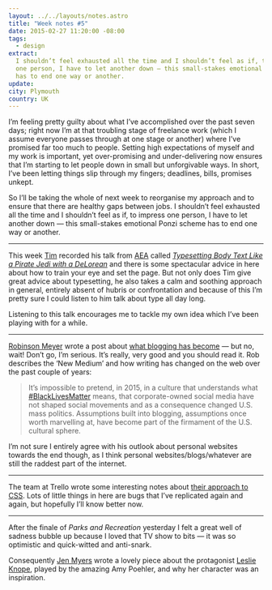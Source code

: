 ```yaml
---
layout: ../../layouts/notes.astro
title: "Week notes #5"
date: 2015-02-27 11:20:00 -08:00
tags:
  - design
extract:
  I shouldn’t feel exhausted all the time and I shouldn’t feel as if, to impress
  one person, I have to let another down — this small-stakes emotional Ponzi scheme
  has to end one way or another.
update:
city: Plymouth
country: UK
---
```


I’m feeling pretty guilty about what I’ve accomplished over the past seven days; right now I’m at that troubling stage of freelance work (which I assume everyone passes through at one stage or another) where I’ve promised far too much to people. Setting high expectations of myself and my work is important, yet over-promising and under-delivering now ensures that I’m starting to let people down in small but unforgivable ways. In short, I’ve been letting things slip through my fingers; deadlines, bills, promises unkept.

So I’ll be taking the whole of next week to reorganise my approach and to ensure that there are healthy gaps between jobs. I shouldn’t feel exhausted all the time and I shouldn’t feel as if, to impress one person, I have to let another down — this small-stakes emotional Ponzi scheme has to end one way or another.

---

This week [Tim](http://twitter.com/timbrown) recorded his talk from [AEA](http://aneventapart.com/) called [_Typesetting Body Text Like a Pirate Jedi with a DeLorean_](https://vimeo.com/ondemand/bodytext) and there is some spectacular advice in here about how to train your eye and set the page. But not only does Tim give great advice about typesetting, he also takes a calm and soothing approach in general, entirely absent of hubris or confrontation and because of this I’m pretty sure I could listen to him talk about type all day long.

Listening to this talk encourages me to tackle my own idea which I’ve been playing with for a while.

---

[Robinson Meyer](http://twitter.com/yayitsrob) wrote a post about [what blogging has become](http://www.theatlantic.com/technology/archive/2015/02/what-blogging-has-become/386201/) — but no, wait! Don’t go, I’m serious. It’s really, very good and you should read it. Rob describes the ‘New Medium’ and how writing has changed on the web over the past couple of years:

> It’s impossible to pretend, in 2015, in a culture that understands what [#BlackLivesMatter](https://stories.californiasunday.com/2015-03-01/black-lives-matter/) means, that corporate-owned social media have not shaped social movements and as a consequence changed U.S. mass politics. Assumptions built into blogging, assumptions once worth marvelling at, have become part of the firmament of the U.S. cultural sphere.

I’m not sure I entirely agree with his outlook about personal websites towards the end though, as I think personal websites/blogs/whatever are still the raddest part of the internet.

---

The team at Trello wrote some interesting notes about [their approach to CSS](https://gist.github.com/bobbygrace/9e961e8982f42eb91b80). Lots of little things in here are bugs that I’ve replicated again and again, but hopefully I’ll know better now.

---

After the finale of _Parks and Recreation_ yesterday I felt a great well of sadness bubble up because I loved that TV show to bits — it was so optimistic and quick-witted and anti-snark.

Consequently [Jen Myers](https://twitter.com/antiheroine) wrote a lovely piece about the protagonist [Leslie Knope](http://thereportmargins.com/on-leslie-knope.html), played by the amazing Amy Poehler, and why her character was an inspiration.
